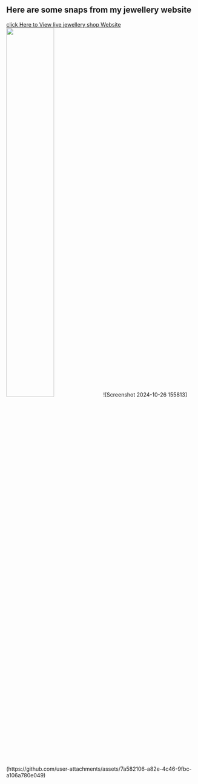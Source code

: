 <h2>Here are some snaps from my jewellery website</h2><a href="https://jadhavsnehal2000.github.io/Ecommerce-jewellery-shop/">click Here to View live jewellery shop Website</a>

<img src="https://github.com/user-attachments/assets/9ba81b40-0edd-4b7a-8021-69c707114670" alt="" width="50%">
![Screenshot 2024-10-26 155813](https://github.com/user-attachments/assets/7a582106-a82e-4c46-9fbc-a106a780e049)

